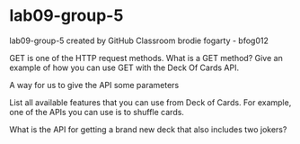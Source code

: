 # lab09-group-5
lab09-group-5 created by GitHub Classroom
brodie fogarty - bfog012

GET is one of the HTTP request methods. What is a GET method? Give an example of how you can use GET with the Deck Of Cards API.
  
  A way for us to give the API some parameters 

List all available features that you can use from Deck of Cards. For example, one of the APIs you can use is to shuffle cards.

What is the API for getting a brand new deck that also includes two jokers?
